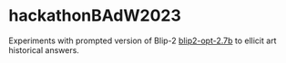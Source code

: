 # hackathonBAdW2023
Experiments with prompted version of Blip-2 [blip2-opt-2.7b](https://huggingface.co/Salesforce/blip2-opt-2.7b) to ellicit art historical answers.
